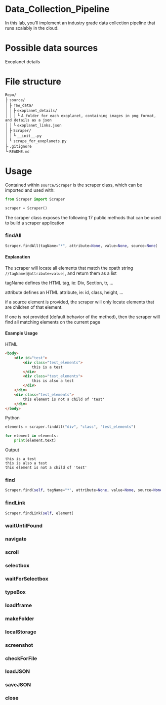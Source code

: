 # Data_Collection_Pipeline
In this lab, you'll implement an industry grade data collection pipeline that runs scalably in the cloud.

# Possible data sources
Exoplanet details

# File structure
`Repo/`<br>
├ `source/`<br>
│  ├ `raw_data/`<br>
│  │  ├ `exoplanet_details/`<br>
│  │  │  └ `A folder for each exoplanet, containing images in png format, and details as a json`<br>
│  │  └ `exoplanet_links.json`<br>
│  ├ `Scraper/`<br>
│  │  └ `__init__.py`<br>
│  └ `scrape_for_exoplanets.py`<br>
├ `.gitignore`<br>
└ `README.md`<br>

# Usage
Contained within `source/Scraper` is the scraper class, which can be imported and used with:
```python
from Scraper import Scraper

scraper = Scraper()
```

The scraper class exposes the following 17 public methods that can be used to build a scraper application

### findAll
```python
Scraper.findAll(tagName="*", attribute=None, value=None, source=None)
```
#### Explanation

The scraper will locate all elements that match the xpath string `//tagName[@attribute=value]`, and return them as a list

tagName defines the HTML tag, ie: Div, Section, tr, ...

attribute defines an HTML attribute, ie: id, class, height, ...


if a source element is provided, the scraper will only locate elements that are children of that element.

If one is not provided (default behavior of the method), then the scraper will find all matching elements on the current page

#### Example Usage
HTML
```HTML
<body>
    <div id="test">
        <div class="test_elements">
            this is a test
        </div>
        <div class="test_elements">
            this is also a test
        </div>
    </div>
    <div class="test_elements">
        this element is not a child of 'test'
    </div>
</body>
```
Python
```python
elements = scraper.findAll("div", "class", "test_elements")

for element in elements:
    print(element.text)
```
Output
```
this is a test
this is also a test
this element is not a child of 'test'
```

### find
```python
Scraper.find(self, tagName="*", attribute=None, value=None, source=None)
```

### findLink
```python
Scraper.findLink(self, element)
```

### waitUntilFound

### navigate

### scroll

### selectbox

### waitForSelectbox

### typeBox

### loadIframe

### makeFolder

### localStorage

### screenshot

### checkForFile

### loadJSON

### saveJSON

### close
